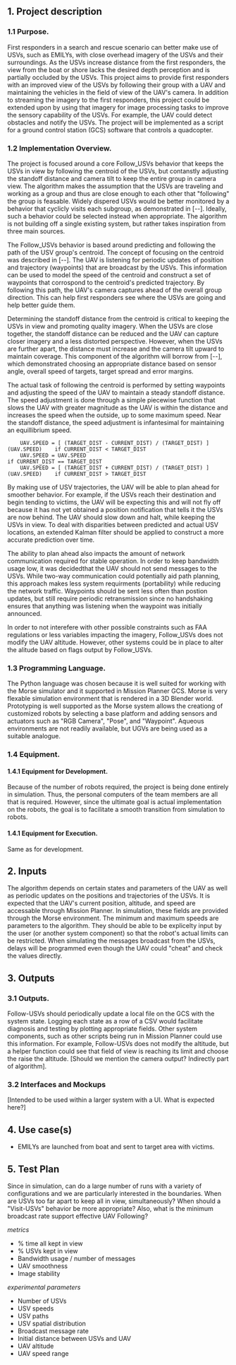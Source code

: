## 1. Project description

### 1.1 Purpose.

First responders in a search and rescue scenario can better make use of USVs, such as EMILYs, with close overhead imagery of the USVs and their surroundings. 
As the USVs increase distance from the first responders, the view from the boat or shore lacks the desired depth perception and is partially occluded by the USVs. 
This project aims to provide first responders with an improved view of the USVs by following their group with a UAV and maintaining the vehicles in the field
of view of the UAV's camera. In addition to streaming the imagery to the first responders, this project could be extended upon by using that imagery for
image processing tasks to improve the sensory capability of the USVs. For example, the UAV could detect obstacles and notify the USVs. 
The project will be implemented as a script for a ground control station (GCS) software that controls a quadcopter. 

### 1.2 Implementation Overview.

The project is focused around a core Follow_USVs behavior that keeps the USVs in view by following the centroid of the USVs,
but contanstly adjusting the standoff distance and camera tilt to keep the entire group in camera view. The algorithm makes the
assumption that the USVs are traveling and working as a group and thus are close enough to each other that "following" the group is feasable. 
Widely dispered USVs would be better monitored by a behavior that cyclicly visits each subgroup, as demonstrated in [--]. Ideally, such a 
behavior could be selected instead when appropriate. 
The algorithm is not building off a single existing system, but rather takes inspiration from three main sources. 

The Follow_USVs behavior is based around predicting and following the path of the USV group's centroid.
The concept of focusing on the centroid was described in [--]. 
The UAV is listening for periodic updates of position and trajectory (waypoints) that are broadcast by the USVs. 
This information can be used to model the speed of the centroid and construct a set of waypoints that corrospond to the 
centroid's predicted trajectory. By following this path, the UAV's camera captures ahead of the overall group direction.
This can help first responders see where the USVs are going and help better guide them. 

Determining the standoff distance from the centroid is critical to keeping the USVs in view and promoting quality imagery. 
When the USVs are close together, the standoff distance can be reduced and the UAV can capture closer imagery and a less distorted perspective. 
However, when the USVs are further apart, the distance must increase and the camera tilt upward to maintain coverage.
This component of the algorithm will borrow from [--], which demonstrated choosing an appropriate distance based on sensor angle,
overall speed of targets, target spread and error margins.  
	
The actual task of following the centroid is performed by setting waypoints and adjusting the speed of the UAV to maintain
a steady standoff distance. The speed adjustment is done through a simple piecewise function that slows the UAV with greater magnitude as
the UAV is within the distance and increases the speed when the outside, up to some maximum speed. Near the standoff distance, the
speed adjustment is infantesimal for maintaining an equillibrium speed. 

		UAV.SPEED = [ (TARGET_DIST - CURRENT_DIST) / (TARGET_DIST) ] (UAV.SPEED)    if CURRENT_DIST < TARGET_DIST
		UAV.SPEED = UAV.SPEED                                                       if CURRENT_DIST == TARGET_DIST
		UAV.SPEED = [ (TARGET_DIST + CURRENT_DIST) / (TARGET_DIST) ] (UAV.SPEED)    if CURRENT_DIST > TARGET_DIST


By making use of USV trajectories, the UAV will be able to plan ahead for smoother behavior. 
For example, if the USVs reach their destination and begin tending to victims, the UAV will be expecting this
and will not fly off because it has not yet obtained a position notification that tells it the USVs are now behind. 
The UAV should slow down and halt, while keeping the USVs in view. To deal with disparities between predicted and actual USV locations, 
an extended Kalman filter should be applied to construct a more accurate prediction over time. 

The ability to plan ahead also impacts the amount of network communication required for stable operation. 
In order to keep bandwidth usage low, it was decidedthat the UAV should not send messages to the USVs. 
While two-way communication could potentially aid path planning, 
this approach makes less system requirments (portability) while reducing the network traffic. Waypoints should be sent
less often than postion updates, but still require periodic retransmission since no handshaking ensures that 
anything was listening when the waypoint was initially announced.

In order to not interefere with other possible constraints such as FAA regulations or less variables impacting the imagery, 
Follow_USVs does not modify the UAV altitude. However, other systems could be in place to alter the alitude based on flags output by
Follow_USVs. 

### 1.3 Programming Language.

The Python language was chosen because it is well suited for working with the Morse simulator and it supported in 
Mission Planner GCS. Morse is very flexable simulation environment that is rendered in a 3D Blender world.
Prototyping is well supported as the Morse system allows the creationg of customized robots by selecting a base platform and
adding sensors and actuators such as "RGB Camera", "Pose", and "Waypoint". Aqueous environments are not readily available, but 
UGVs are being used as a suitable analogue. 

### 1.4 Equipment.

#### 1.4.1 Equipment for Development.

Because of the number of robots required, the project is being done entirely in simulation. 
Thus, the personal computers of the team members are all that is required. However, since the ultimate goal is 
actual implementation on the robots, the goal is to facilitate a smooth transition from simulation to robots. 

#### 1.4.1 Equipment for Execution.

Same as for development. 

## 2. Inputs

The algorithm depends on certain states and parameters of the UAV as well as periodic updates on the positions and trajectories of the USVs. 
It is expected that the UAV's current position, altitude, and speed are accessable through Mission Planner. In simulation, these fields are 
provided through the Morse environment. The minimum and maximum speeds are parameters to the algorithm. They should be able to be explicelty
input by the user (or another system component) so that the robot's actual limits can be restricted. When simulating the messages broadcast from
the USVs, delays will be programmed even though the UAV could "cheat" and check the values directly.

## 3. Outputs

### 3.1 Outputs. 

Follow-USVs should periodically update a local file on the GCS with the system state. Logging each state as a row of a CSV
would facilitate diagnosis and testing by plotting appropriate fields. Other system components, such as other scripts being run in Mission Planner
could use this information. For example, Follow-USVs does not modify the altitude, but a helper function could see that field of view is 
reaching its limit and choose the raise the altitude. [Should we mention the camera output? Indirectly part of algorithm]. 

### 3.2 Interfaces and Mockups

[Intended to be used within a larger system with a UI. What is expected here?]

## 4. Use case(s)

- EMILYs are launched from boat and sent to target area with victims. 
	
## 5. Test Plan

Since in simulation, can do a large number of runs with a variety of configurations and we are
particularly interested in the boundaries. When are USVs too far apart to keep all in view, simultaneously?
When should a "Visit-USVs" behavior be more appropriate? Also, what is the minimum broadcast rate support 
effective UAV Following? 

_metrics_

- % time all kept in view
- % USVs kept in view
- Bandwidth usage / number of messages
- UAV smoothness
- Image stability

_experimental parameters_

- Number of USVs
- USV speeds
- USV paths
- USV spatial distribution
- Broadcast message rate
- Initial distance between USVs and UAV
- UAV altitude
- UAV speed range




